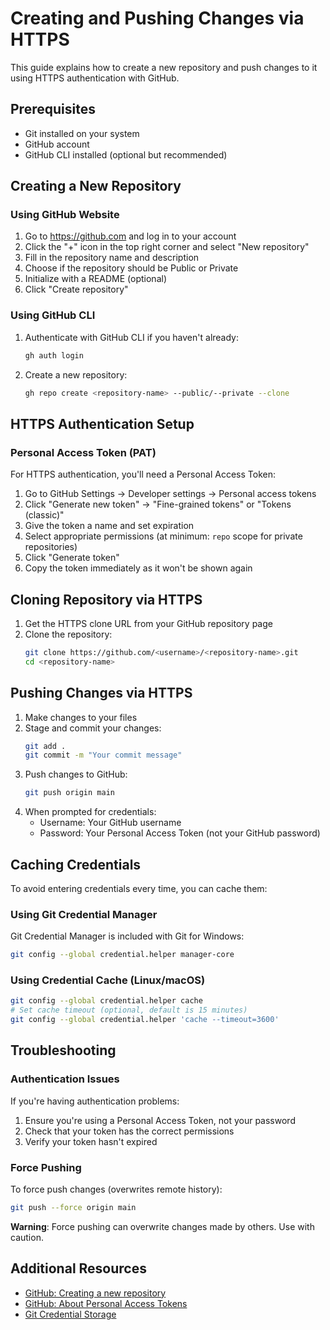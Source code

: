 # Creating and Pushing Changes via HTTPS

This guide explains how to create a new repository and push changes to it using HTTPS authentication with GitHub.

## Prerequisites

- Git installed on your system
- GitHub account
- GitHub CLI installed (optional but recommended)

## Creating a New Repository

### Using GitHub Website

1. Go to https://github.com and log in to your account
2. Click the "+" icon in the top right corner and select "New repository"
3. Fill in the repository name and description
4. Choose if the repository should be Public or Private
5. Initialize with a README (optional)
6. Click "Create repository"

### Using GitHub CLI

1. Authenticate with GitHub CLI if you haven't already:
   ```bash
   gh auth login
   ```
2. Create a new repository:
   ```bash
   gh repo create <repository-name> --public/--private --clone
   ```

## HTTPS Authentication Setup

### Personal Access Token (PAT)

For HTTPS authentication, you'll need a Personal Access Token:

1. Go to GitHub Settings → Developer settings → Personal access tokens
2. Click "Generate new token" → "Fine-grained tokens" or "Tokens (classic)"
3. Give the token a name and set expiration
4. Select appropriate permissions (at minimum: `repo` scope for private repositories)
5. Click "Generate token"
6. Copy the token immediately as it won't be shown again

## Cloning Repository via HTTPS

1. Get the HTTPS clone URL from your GitHub repository page
2. Clone the repository:
   ```bash
   git clone https://github.com/<username>/<repository-name>.git
   cd <repository-name>
   ```

## Pushing Changes via HTTPS

1. Make changes to your files
2. Stage and commit your changes:
   ```bash
   git add .
   git commit -m "Your commit message"
   ```
3. Push changes to GitHub:
   ```bash
   git push origin main
   ```
4. When prompted for credentials:
   - Username: Your GitHub username
   - Password: Your Personal Access Token (not your GitHub password)

## Caching Credentials

To avoid entering credentials every time, you can cache them:

### Using Git Credential Manager

Git Credential Manager is included with Git for Windows:

```bash
git config --global credential.helper manager-core
```

### Using Credential Cache (Linux/macOS)

```bash
git config --global credential.helper cache
# Set cache timeout (optional, default is 15 minutes)
git config --global credential.helper 'cache --timeout=3600'
```

## Troubleshooting

### Authentication Issues

If you're having authentication problems:
1. Ensure you're using a Personal Access Token, not your password
2. Check that your token has the correct permissions
3. Verify your token hasn't expired

### Force Pushing

To force push changes (overwrites remote history):
```bash
git push --force origin main
```

**Warning**: Force pushing can overwrite changes made by others. Use with caution.

## Additional Resources

- [GitHub: Creating a new repository](https://docs.github.com/en/github/creating-cloning-and-archiving-repositories/creating-a-repository-on-github)
- [GitHub: About Personal Access Tokens](https://docs.github.com/en/github/authenticating-to-github/keeping-your-account-and-data-secure/creating-a-personal-access-token)
- [Git Credential Storage](https://git-scm.com/book/en/v2/Git-Tools-Credential-Storage)
